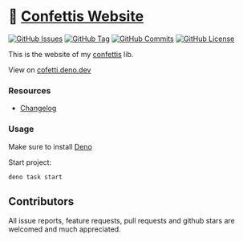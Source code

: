 # 🎉 [Confettis Website](https://cofetti.deno.dev)

[![GitHub Issues](https://img.shields.io/github/issues/ovniroto/confettis-web)](https://github.com/ovniroto/confettis-web/issues)
[![GitHub Tag](https://img.shields.io/github/tag/ovniroto/confettis-web.svg)](https://github.com/ovniroto/confettis-web/tags)
[![GitHub Commits](https://img.shields.io/github/commit-activity/t/ovniroto/confettis-web)](https://github.com/ovniroto/confettis-web/commits/main/)
[![GitHub License](https://img.shields.io/github/license/ovniroto/confettis-web)](https://github.com/ovniroto/confettis-web/blob/main/LICENSE)

This is the website of my [confettis](https://github.com/ovniroto/confettis) lib.

View on [cofetti.deno.dev](https://cofetti.deno.dev)

### Resources
- [Changelog](https://github.com/ovniroto/confettis/blob/main/CHANGELOG.md)

### Usage
Make sure to install [Deno](https://deno.land/manual/getting_started/installation)

Start project:
```
deno task start
```

## Contributors
All issue reports, feature requests, pull requests and github stars are welcomed and much appreciated.